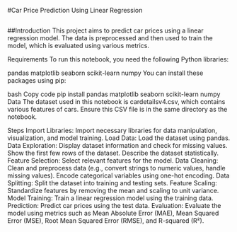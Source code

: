 #Car Price Prediction Using Linear Regression
##
##Introduction
This project aims to predict car prices using a linear regression model. The data is preprocessed and then used to train the model, which is evaluated using various metrics.

Requirements
To run this notebook, you need the following Python libraries:

pandas
matplotlib
seaborn
scikit-learn
numpy
You can install these packages using pip:

bash
Copy code
pip install pandas matplotlib seaborn scikit-learn numpy
Data
The dataset used in this notebook is cardetailsv4.csv, which contains various features of cars. Ensure this CSV file is in the same directory as the notebook.

Steps
Import Libraries: Import necessary libraries for data manipulation, visualization, and model training.
Load Data: Load the dataset using pandas.
Data Exploration:
Display dataset information and check for missing values.
Show the first few rows of the dataset.
Describe the dataset statistically.
Feature Selection: Select relevant features for the model.
Data Cleaning:
Clean and preprocess data (e.g., convert strings to numeric values, handle missing values).
Encode categorical variables using one-hot encoding.
Data Splitting: Split the dataset into training and testing sets.
Feature Scaling: Standardize features by removing the mean and scaling to unit variance.
Model Training: Train a linear regression model using the training data.
Prediction: Predict car prices using the test data.
Evaluation: Evaluate the model using metrics such as Mean Absolute Error (MAE), Mean Squared Error (MSE), Root Mean Squared Error (RMSE), and R-squared (R²).
